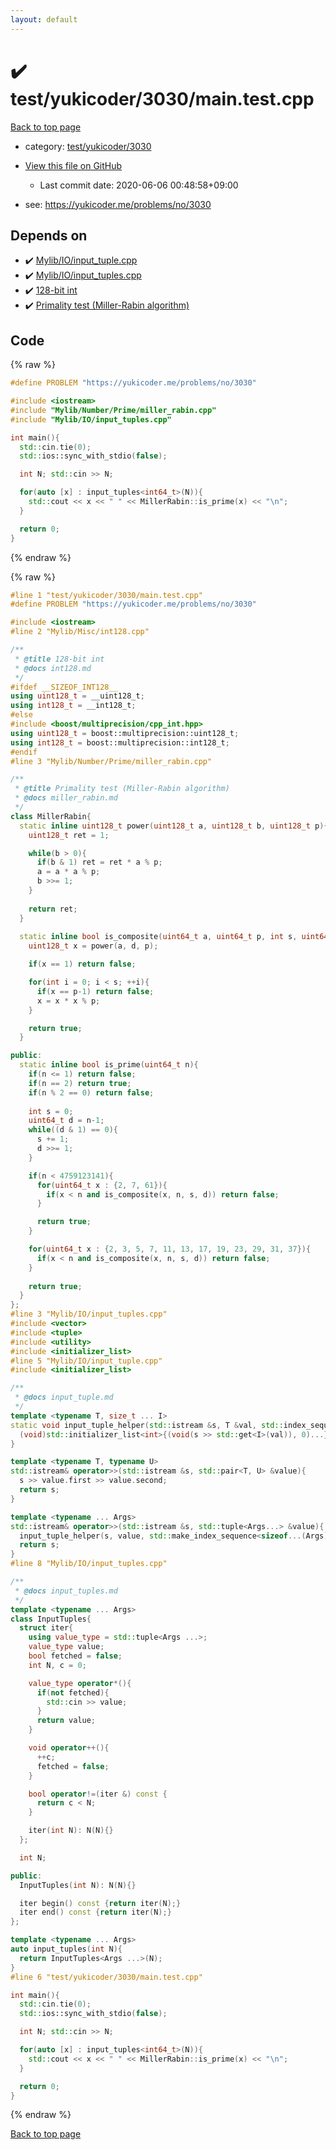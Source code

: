 ```yaml
---
layout: default
---
```


<!-- mathjax config similar to math.stackexchange -->
<script type="text/javascript" async
  src="https://cdnjs.cloudflare.com/ajax/libs/mathjax/2.7.5/MathJax.js?config=TeX-MML-AM_CHTML">
</script>
<script type="text/x-mathjax-config">
  MathJax.Hub.Config({
    TeX: { equationNumbers: { autoNumber: "AMS" }},
    tex2jax: {
      inlineMath: [ ['$','$'] ],
      processEscapes: true
    },
    "HTML-CSS": { matchFontHeight: false },
    displayAlign: "left",
    displayIndent: "2em"
  });
</script>

<script type="text/javascript" src="https://cdnjs.cloudflare.com/ajax/libs/jquery/3.4.1/jquery.min.js"></script>
<script src="https://cdn.jsdelivr.net/npm/jquery-balloon-js@1.1.2/jquery.balloon.min.js" integrity="sha256-ZEYs9VrgAeNuPvs15E39OsyOJaIkXEEt10fzxJ20+2I=" crossorigin="anonymous"></script>
<script type="text/javascript" src="../../../../assets/js/copy-button.js"></script>
<link rel="stylesheet" href="../../../../assets/css/copy-button.css" />


# :heavy_check_mark: test/yukicoder/3030/main.test.cpp

<a href="../../../../index.html">Back to top page</a>

* category: <a href="../../../../index.html#c3762d67768ccc7d2f909f02cd1756df">test/yukicoder/3030</a>
* <a href="{{ site.github.repository_url }}/blob/master/test/yukicoder/3030/main.test.cpp">View this file on GitHub</a>
    - Last commit date: 2020-06-06 00:48:58+09:00


* see: <a href="https://yukicoder.me/problems/no/3030">https://yukicoder.me/problems/no/3030</a>


## Depends on

* :heavy_check_mark: <a href="../../../../library/Mylib/IO/input_tuple.cpp.html">Mylib/IO/input_tuple.cpp</a>
* :heavy_check_mark: <a href="../../../../library/Mylib/IO/input_tuples.cpp.html">Mylib/IO/input_tuples.cpp</a>
* :heavy_check_mark: <a href="../../../../library/Mylib/Misc/int128.cpp.html">128-bit int</a>
* :heavy_check_mark: <a href="../../../../library/Mylib/Number/Prime/miller_rabin.cpp.html">Primality test (Miller-Rabin algorithm)</a>


## Code

<a id="unbundled"></a>
{% raw %}
```cpp
#define PROBLEM "https://yukicoder.me/problems/no/3030"

#include <iostream>
#include "Mylib/Number/Prime/miller_rabin.cpp"
#include "Mylib/IO/input_tuples.cpp"

int main(){
  std::cin.tie(0);
  std::ios::sync_with_stdio(false);

  int N; std::cin >> N;

  for(auto [x] : input_tuples<int64_t>(N)){
    std::cout << x << " " << MillerRabin::is_prime(x) << "\n";
  }

  return 0;
}

```
{% endraw %}

<a id="bundled"></a>
{% raw %}
```cpp
#line 1 "test/yukicoder/3030/main.test.cpp"
#define PROBLEM "https://yukicoder.me/problems/no/3030"

#include <iostream>
#line 2 "Mylib/Misc/int128.cpp"

/**
 * @title 128-bit int
 * @docs int128.md
 */
#ifdef __SIZEOF_INT128__
using uint128_t = __uint128_t;
using int128_t = __int128_t;
#else
#include <boost/multiprecision/cpp_int.hpp>
using uint128_t = boost::multiprecision::uint128_t;
using int128_t = boost::multiprecision::int128_t;
#endif
#line 3 "Mylib/Number/Prime/miller_rabin.cpp"

/**
 * @title Primality test (Miller-Rabin algorithm)
 * @docs miller_rabin.md
 */
class MillerRabin{
  static inline uint128_t power(uint128_t a, uint128_t b, uint128_t p){
    uint128_t ret = 1;

    while(b > 0){
      if(b & 1) ret = ret * a % p;
      a = a * a % p;
      b >>= 1;
    }
    
    return ret;
  }
  
  static inline bool is_composite(uint64_t a, uint64_t p, int s, uint64_t d){
    uint128_t x = power(a, d, p);

    if(x == 1) return false;

    for(int i = 0; i < s; ++i){
      if(x == p-1) return false;
      x = x * x % p;
    }

    return true;
  }

public:
  static inline bool is_prime(uint64_t n){
    if(n <= 1) return false;
    if(n == 2) return true;
    if(n % 2 == 0) return false;
    
    int s = 0;
    uint64_t d = n-1;
    while((d & 1) == 0){
      s += 1;
      d >>= 1;
    }

    if(n < 4759123141){
      for(uint64_t x : {2, 7, 61}){
        if(x < n and is_composite(x, n, s, d)) return false;
      }

      return true;
    }

    for(uint64_t x : {2, 3, 5, 7, 11, 13, 17, 19, 23, 29, 31, 37}){
      if(x < n and is_composite(x, n, s, d)) return false;
    }
    
    return true;
  }
};
#line 3 "Mylib/IO/input_tuples.cpp"
#include <vector>
#include <tuple>
#include <utility>
#include <initializer_list>
#line 5 "Mylib/IO/input_tuple.cpp"
#include <initializer_list>

/**
 * @docs input_tuple.md
 */
template <typename T, size_t ... I>
static void input_tuple_helper(std::istream &s, T &val, std::index_sequence<I...>){
  (void)std::initializer_list<int>{(void(s >> std::get<I>(val)), 0)...};
}

template <typename T, typename U>
std::istream& operator>>(std::istream &s, std::pair<T, U> &value){
  s >> value.first >> value.second;
  return s;
}

template <typename ... Args>
std::istream& operator>>(std::istream &s, std::tuple<Args...> &value){
  input_tuple_helper(s, value, std::make_index_sequence<sizeof...(Args)>());
  return s;
}
#line 8 "Mylib/IO/input_tuples.cpp"

/**
 * @docs input_tuples.md
 */
template <typename ... Args>
class InputTuples{
  struct iter{
    using value_type = std::tuple<Args ...>;
    value_type value;
    bool fetched = false;
    int N, c = 0;

    value_type operator*(){
      if(not fetched){
        std::cin >> value;
      }
      return value;
    }

    void operator++(){
      ++c;
      fetched = false;
    }

    bool operator!=(iter &) const {
      return c < N;
    }

    iter(int N): N(N){}
  };

  int N;

public:
  InputTuples(int N): N(N){}

  iter begin() const {return iter(N);}
  iter end() const {return iter(N);}
};

template <typename ... Args>
auto input_tuples(int N){
  return InputTuples<Args ...>(N);
}
#line 6 "test/yukicoder/3030/main.test.cpp"

int main(){
  std::cin.tie(0);
  std::ios::sync_with_stdio(false);

  int N; std::cin >> N;

  for(auto [x] : input_tuples<int64_t>(N)){
    std::cout << x << " " << MillerRabin::is_prime(x) << "\n";
  }

  return 0;
}

```
{% endraw %}

<a href="../../../../index.html">Back to top page</a>

